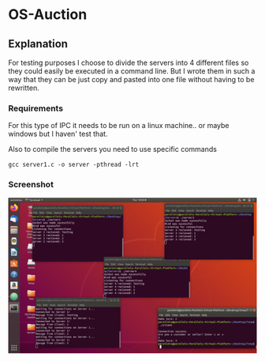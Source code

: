 # OS-Auction



## Explanation

For testing purposes I choose to divide the servers into 4 different files so they could easily be executed in a command line. But I wrote them in such a way that they can be just copy and pasted into one file without having to be rewritten.

### Requirements

For this type of IPC it needs to be run on a linux machine.. or maybe windows but I haven' test that.

Also to compile the servers you need to use specific commands

```
gcc server1.c -o server -pthread -lrt
```

### Screenshot

![](images/screengrab.png)
